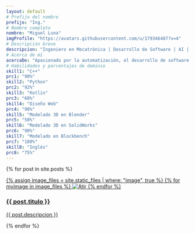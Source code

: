 ```yaml
---
layout: default
# Prefijo del nombre
prefijo: "Ing."
# Nombre completo
nombre: "Miguel Luna"
imgProfile: "https://avatars.githubusercontent.com/u/179346487?v=4"
# Descripción breve
descripcion: "Ingeniero en Mecatrónica | Desarrollo de Software | AI | Sistemas Embebidos."
# Acerca de mí
acercaDe: "Apasionado por la automatización, el desarrollo de software y la inteligencia artificial."
# Habilidades y porcentajes de dominio
skill1: "C++"
prc1: "90%"
skill2: "Python"
prc2: "92%"
skill3: "Kotlin"
prc3: "60%"
skill4: "Diseño Web"
prc4: "98%"
skill5: "Modelado 3D en Blender"
prc5: "50%"
skill6: "Modelado 3D en SolidWorks"
prc6: "90%"
skill7: "Modelado en Blockbench"
prc7: "100%"
skill8: "Inglés"
prc8: "75%"
---
```


{% for post in site.posts %}
  <div class="w3-card-4 w3-margin w3-white">
    <a href="{{ post.url }}">
      <div class="w3-container" id="mi-imagenes">
        {% assign image_files = site.static_files | where: "image", true %}
        {% for myimage in image_files %}
          <img src="{{ myimage.path }}" alt="Atir">
        {% endfor %}
      </div>
      <div class="w3-container">
        <h3>{{ post.titulo }}</h3>
        <p>{{ post.descripcion }}</p>
      </div>
    </a>
  </div>
{% endfor %}